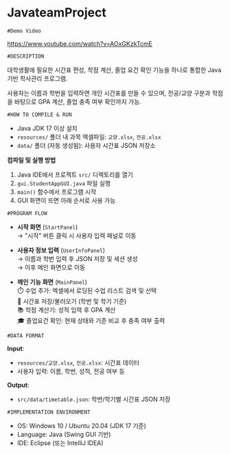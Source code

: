 # JavateamProject

<code>#Demo Video</code>  

https://www.youtube.com/watch?v=AOxGKzkTcmE


<code>#DESCRIPTION</code>  

대학생활에 필요한 시간표 편성, 학점 계산, 졸업 요건 확인 기능을 하나로 통합한 Java 기반 학사관리 프로그램.

사용자는 이름과 학번을 입력하면 개인 시간표를 만들 수 있으며, 전공/교양 구분과 학점을 바탕으로 GPA 계산, 졸업 충족 여부 확인까지 가능.


<code>#HOW TO COMPILE & RUN</code>  

- Java JDK 17 이상 설치  
- `resources/` 폴더 내 과목 엑셀파일: `교양.xlsx`, `전공.xlsx`  
- `data/` 폴더 (자동 생성됨): 사용자 시간표 JSON 저장소  

**컴파일 및 실행 방법**  
1. Java IDE에서 프로젝트 `src/` 디렉토리를 열기  
2. `gui.StudentAppGUI.java` 파일 실행  
3. `main()` 함수에서 프로그램 시작  
4. GUI 화면이 뜨면 아래 순서로 사용 가능


<code>#PROGRAM FLOW</code>  

- **시작 화면** (`StartPanel`)  
  → "시작" 버튼 클릭 시 사용자 입력 패널로 이동  

- **사용자 정보 입력** (`UserInfoPanel`)  
  → 이름과 학번 입력 후 JSON 저장 및 세션 생성  
  → 이후 메인 화면으로 이동  

- **메인 기능 화면** (`MainPanel`)  
  ⏱️ 수업 추가: 엑셀에서 로딩된 수업 리스트 검색 및 선택  
  💾 시간표 저장/불러오기 (학번 및 학기 기준)  
  📚 학점 계산기: 성적 입력 후 GPA 계산  
  🎓 졸업요건 확인: 현재 상태와 기준 비교 후 충족 여부 출력


<code>#DATA FORMAT</code>  

**Input**:  
- `resources/교양.xlsx`, `전공.xlsx`: 시간표 데이터  
- 사용자 입력: 이름, 학번, 성적, 전공 여부 등  

**Output**:  
- `src/data/timetable.json`: 학번/학기별 시간표 JSON 저장


<code>#IMPLEMENTATION ENVIRONMENT</code>  

- OS: Windows 10 / Ubuntu 20.04 (JDK 17 기준)  
- Language: Java (Swing GUI 기반)  
- IDE: Eclipse (또는 IntelliJ IDEA)
